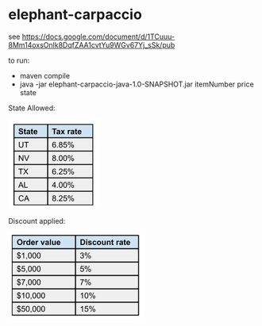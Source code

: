# elephant-carpaccio

see 
https://docs.google.com/document/d/1TCuuu-8Mm14oxsOnlk8DqfZAA1cvtYu9WGv67Yj_sSk/pub

to run:
 - maven compile
 - java -jar elephant-carpaccio-java-1.0-SNAPSHOT.jar itemNumber price state
 
State Allowed:

![State](img/state-tax.png)

Discount applied:

![Discount](img/discount.png)


